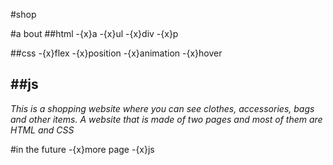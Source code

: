 #shop


#a bout
 ##html
 -{x}a
 -{x}ul
 -{x}div
 -{x}p

##css
-{x}flex
-{x}position
-{x}animation
-{x}hover

##js
 ---
 *This is a shopping website where you can see clothes, accessories, bags and other items.  A website that is made of two pages and most of them are HTML and CSS*

 #in the future
 -{x}more page
 -{x}js

